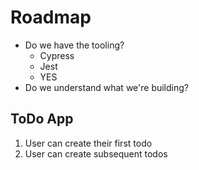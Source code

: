 # Roadmap

- Do we have the tooling?
  - Cypress
  - Jest
  - YES
- Do we understand what we're building?

## ToDo App

1. User can create their first todo
2. User can create subsequent todos